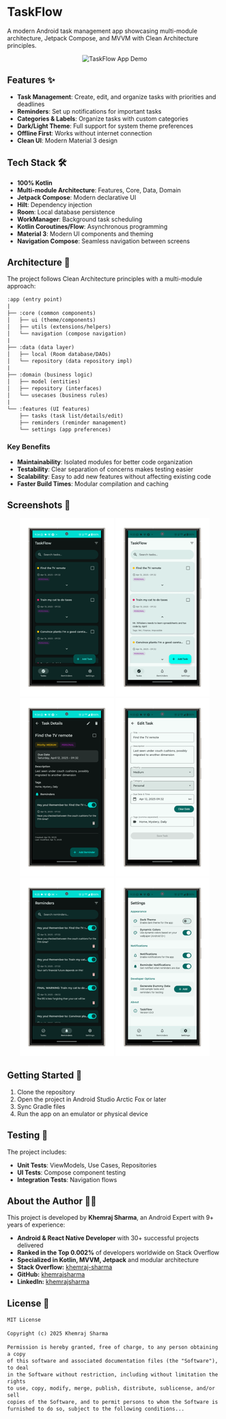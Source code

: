 # TaskFlow

A modern Android task management app showcasing multi-module architecture, Jetpack Compose, and MVVM with Clean Architecture principles.

<p align="center">
  <img src="screenshots/app_demo.gif" width="250" alt="TaskFlow App Demo">
</p>

## Features ✨

- **Task Management**: Create, edit, and organize tasks with priorities and deadlines
- **Reminders**: Set up notifications for important tasks
- **Categories & Labels**: Organize tasks with custom categories
- **Dark/Light Theme**: Full support for system theme preferences
- **Offline First**: Works without internet connection
- **Clean UI**: Modern Material 3 design

## Tech Stack 🛠️

- **100% Kotlin**
- **Multi-module Architecture**: Features, Core, Data, Domain
- **Jetpack Compose**: Modern declarative UI
- **Hilt**: Dependency injection
- **Room**: Local database persistence
- **WorkManager**: Background task scheduling
- **Kotlin Coroutines/Flow**: Asynchronous programming
- **Material 3**: Modern UI components and theming
- **Navigation Compose**: Seamless navigation between screens

## Architecture 📐

The project follows Clean Architecture principles with a multi-module approach:

```
:app (entry point)
|
├── :core (common components)
│   ├── ui (theme/components)
│   ├── utils (extensions/helpers)
│   └── navigation (compose navigation)
|
├── :data (data layer)
│   ├── local (Room database/DAOs)
│   └── repository (data repository impl)
|
├── :domain (business logic)
│   ├── model (entities)
│   ├── repository (interfaces)
│   └── usecases (business rules)
|
└── :features (UI features)
    ├── tasks (task list/details/edit)
    ├── reminders (reminder management)
    └── settings (app preferences)
```

### Key Benefits

- **Maintainability**: Isolated modules for better code organization
- **Testability**: Clear separation of concerns makes testing easier
- **Scalability**: Easy to add new features without affecting existing code
- **Faster Build Times**: Modular compilation and caching

## Screenshots 📱

<p align="center">
  <img src="screenshots/task_list_dark_theme-portrait.png" width="220" alt="Task List Dark">
  <img src="screenshots/home_light_theme-portrait.png" width="220" alt="Home Light">
  <img src="screenshots/task_detail_dark_theme-portrait.png" width="220" alt="Task Detail Dark">
  <img src="screenshots/edit_task_light_theme-portrait.png" width="220" alt="Edit Task Light">
  <img src="screenshots/reminders_list_dark_theme-portrait.png" width="220" alt="Reminders Dark">
  <img src="screenshots/settings_page_light_theme-portrait.png" width="220" alt="Settings Light">
</p>

## Getting Started 🚀

1. Clone the repository
2. Open the project in Android Studio Arctic Fox or later
3. Sync Gradle files
4. Run the app on an emulator or physical device

## Testing 🧪

The project includes:
- **Unit Tests**: ViewModels, Use Cases, Repositories
- **UI Tests**: Compose component testing
- **Integration Tests**: Navigation flows

## About the Author 👨‍💻

This project is developed by **Khemraj Sharma**, an Android Expert with 9+ years of experience:

- **Android & React Native Developer** with 30+ successful projects delivered
- **Ranked in the Top 0.002%** of developers worldwide on Stack Overflow
- **Specialized in Kotlin, MVVM, Jetpack** and modular architecture
- **Stack Overflow:** [khemraj-sharma](https://stackoverflow.com/users/6891563/khemraj-sharma)
- **GitHub:** [khemrajsharma](https://github.com/khemrajsharma)
- **LinkedIn:** [khemrajsharma](https://www.linkedin.com/in/khemrajsharma/)

## License 📝

```
MIT License

Copyright (c) 2025 Khemraj Sharma

Permission is hereby granted, free of charge, to any person obtaining a copy
of this software and associated documentation files (the "Software"), to deal
in the Software without restriction, including without limitation the rights
to use, copy, modify, merge, publish, distribute, sublicense, and/or sell
copies of the Software, and to permit persons to whom the Software is
furnished to do so, subject to the following conditions...
``` 

